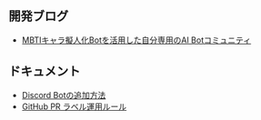 
## 開発ブログ

- [MBTIキャラ擬人化Botを活用した自分専用のAI Botコミュニティ](https://note.com/326takenoko/n/nc4f014e5a9f3)

## ドキュメント

- [Discord Botの追加方法](https://burly-slash-d81.notion.site/Discord-Bot-19911ede08058053bf04e7bcc0883db9)
- [GitHub PR ラベル運用ルール](https://www.notion.so/GitHub-PR-1b411ede080580da9c56e1cd08bd2861)
